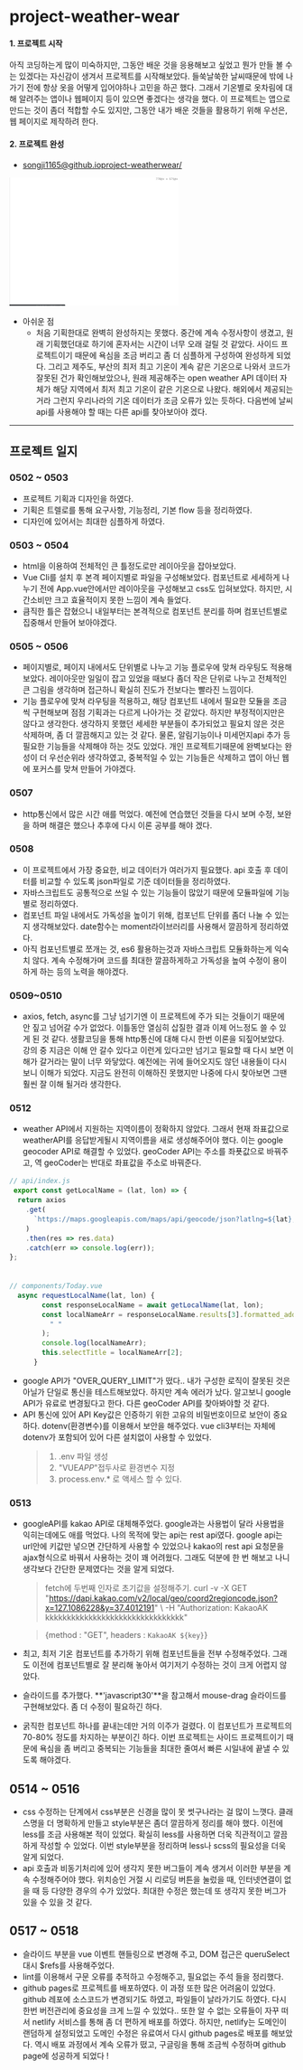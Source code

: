 # project-weather-wear

#### 1. 프로젝트 시작

아직 코딩하는게 많이 미숙하지만, 그동안 배운 것을 응용해보고 싶었고 뭔가 만들 볼 수는 있겠다는 자신감이 생겨서 프로젝트를 시작해보았다.
들쑥날쑥한 날씨때문에 밖에 나가기 전에 항상 옷을 어떻게 입어야하나 고민을 하곤 했다. 그래서 기온별로 옷차림에 대해 알려주는 앱이나 웹페이지 등이 있으면 좋겠다는 생각을 했다.
이 프로젝트는 앱으로 만드는 것이 좀더 적합할 수도 있지만, 그동안 내가 배운 것들을 활용하기 위해 우선은, 웹 페이지로 제작하려 한다.

#### 2. 프로젝트 완성

- [songji1165@github.ioproject-weatherwear/](https://songji1165.github.io/project-weatherwear/)

<img src="./src/assets/WW중간점검.gif" width="300">

- 아쉬운 점
  - 처음 기획한대로 완벽히 완성하지는 못했다. 중간에 계속 수정사항이 생겼고, 원래 기획했던대로 하기에 혼자서는 시간이 너무 오래 걸릴 것 같았다. 사이드 프로젝트이기 때문에 욕심을 조금 버리고 좀 더 심플하게 구성하여 완성하게 되었다.
    그리고 제주도, 부산의 최저 최고 기온이 계속 같은 기온으로 나와서 코드가 잘못된 건가 확인해보았으나, 원래 제공해주는 open weather API 데이터 자체가 해당 지역에서 최저 최고 기온이 같은 기온으로 나왔다. 해외에서 제공되는 거라 그런지 우리나라의 기온 데이터가 조금 오류가 있는 듯하다. 다음번에 날씨 api를 사용해야 할 때는 다른 api를 찾아보아야 겠다.

---

## 프로젝트 일지

### 0502 ~ 0503

- 프로젝트 기획과 디자인을 하였다.
- 기획은 트렐로를 통해 요구사항, 기능정리, 기본 flow 등을 정리하였다.
- 디자인에 있어서는 최대한 심플하게 하였다.

### 0503 ~ 0504

- html을 이용하여 전체적인 큰 틀정도로만 레이아웃을 잡아보았다.
- Vue Cli를 설치 후 본격 페이지별로 파일을 구성해보았다. 컴포넌트로 세세하게 나누기 전에 App.vue안에서만 레이아웃을 구성해보고 css도 입혀보았다. 하지만, 시간소비만 크고 효율적이지 못한 느낌이 계속 들었다.
- 큼직한 틀은 잡혔으니 내일부터는 본격적으로 컴포넌트 분리를 하며 컴포넌트별로 집중해서 만들어 보아야겠다.

### 0505 ~ 0506

- 페이지별로, 페이지 내에서도 단위별로 나누고 기능 플로우에 맞쳐 라우팅도 적용해보았다. 레이아웃만 일일이 잡고 있었을 때보다 좀더 작은 단위로 나누고 전체적인 큰 그림을 생각하며 접근하니 확실히 진도가 전보다는 빨라진 느낌이다.
- 기능 플로우에 맞쳐 라우팅을 적용하고, 해당 컴포넌트 내에서 필요한 모듈을 조금씩 구현해보며 점점 기획과는 다르게 나아가는 것 같았다. 하지만 부정적이지만은 않다고 생각한다. 생각하지 못했던 세세한 부분들이 추가되었고 필요치 않은 것은 삭제하며, 좀 더 깔끔해지고 있는 것 같다. 물론, 알림기능이나 미세먼지api 추가 등 필요한 기능들을 삭제해야 하는 것도 있었다. 개인 프로젝트기때문에 완벽보다는 완성이 더 우선순위라 생각하였고, 중복적일 수 있는 기능들은 삭제하고 앱이 아닌 웹에 포커스를 맞쳐 만들어 가야겠다.

### 0507

- http통신에서 많은 시간 애를 먹었다. 예전에 연습했던 것들을 다시 보며 수정, 보완을 하며 해결은 했으나 추후에 다시 이론 공부를 해야 겠다.

### 0508

- 이 프로젝트에서 가장 중요한, 비교 데이터가 여러가지 필요했다. api 호출 후 데이터를 비교할 수 있도록 json파일로 기준 데이터들을 정리하였다.
- 자바스크립트도 공통적으로 쓰일 수 있는 기능들이 많았기 때문에 모듈파일에 기능별로 정리하였다.
- 컴포넌트 파일 내에서도 가독성을 높이기 위해, 컴포넌트 단위를 좀더 나눌 수 있는지 생각해보았다. date함수는 moment라이브러리를 사용해서 깔끔하게 정리하였다.
- 아직 컴포넌트별로 쪼개는 것, es6 활용하는것과 자바스크립트 모듈화하는게 익숙치 않다. 계속 수정해가며 코드를 최대한 깔끔하게하고 가독성을 높여 수정이 용이하게 하는 등의 노력을 해야겠다.

### 0509~0510

- axios, fetch, async를 그냥 넘기기엔 이 프로젝트에 주가 되는 것들이기 때문에 안 짚고 넘어갈 수가 없었다. 이틀동안 열심히 삽질한 결과 이제 어느정도 쓸 수 있게 된 것 같다.
  생활코딩을 통해 http통신에 대해 다시 한번 이론을 되짚어보았다.
  강의 중 지금은 이해 안 갈수 있다고 이런게 있다고만 넘기고 필요할 때 다시 보면 이해가 갈거라는 말이 너무 와닿았다. 예전에는 귀에 들어오지도 않던 내용들이 다시 보니 이해가 되었다. 지금도 완전히 이해하진 못했지만 나중에 다시 찾아보면 그땐 훨씬 잘 이해 될거라 생각한다.

### 0512

- weather API에서 지원하는 지역이름이 정확하지 않았다. 그래서 현재 좌표값으로 weatherAPI를 응답받게될시 지역이름을 새로 생성해주어야 했다.
  이는 google geocoder API로 해결할 수 있었다. geoCoder API는 주소를 좌푯값으로 바꿔주고, 역 geoCoder는 반대로 좌표값을 주소로 바꿔준다.

```js
// api/index.js
 export const getLocalName = (lat, lon) => {
  return axios
    .get(
      `https://maps.googleapis.com/maps/api/geocode/json?latlng=${lat},${lon}&key=${VUE_APP_GEOCODING_APP_KEY}`
    )
    .then(res => res.data)
    .catch(err => console.log(err));
};


// components/Today.vue
  async requestLocalName(lat, lon) {
        const responseLocalName = await getLocalName(lat, lon);
        const localNameArr = responseLocalName.results[3].formatted_address.split(
          " "
        );
        console.log(localNameArr);
        this.selectTitle = localNameArr[2];
      }
```

- google API가 "OVER_QUERY_LIMIT"가 떴다.. 내가 구성한 로직이 잘못된 것은 아닐가 단일로 통신을 테스트해보았다. 하지만 계속 에러가 났다.
  알고보니 google API가 유료로 변경됬다고 한다. 다른 geoCoder API를 찾아봐야할 것 같다.
- API 통신에 있어 API Key값은 인증하기 위한 고유의 비밀번호이므로 보안이 중요하다. dotenv(환경변수)를 이용해서 보안을 해주었다. vue cli3부터는 자체에 dotenv가 포함되어 있어 다른 설치없이 사용할 수 있었다.
  > 1.  .env 파일 생성
  > 2.  "VUE*APP*"접두사로 환경변수 지정
  > 3.  process.env.\* 로 액세스 할 수 있다.

### 0513

- googleAPI를 kakao API로 대체해주었다. google과는 사용법이 달라 사용법을 익히는데에도 애를 먹었다. 나의 목적에 맞는 api는 rest api였다. google api는 url안에 키값만 넣으면 간단하게 사용할 수 있었으나 kakao의 rest api 요청문을 ajax형식으로 바꿔서 사용하는 것이 꽤 어려웠다. 그래도 덕분에 한 번 해보고 나니 생각보다 간단한 문제였다는 것을 알게 되었다.

  > fetch에 두번째 인자로 초기값을 설정해주기.
  > curl -v -X GET "https://dapi.kakao.com/v2/local/geo/coord2regioncode.json?x=127.1086228&y=37.4012191" \ -H "Authorization: KakaoAK kkkkkkkkkkkkkkkkkkkkkkkkkkkkkkkk"

  > {method : "GET", headers : `KakaoAK ${key}`}

- 최고, 최저 기온 컴포넌트를 추가하기 위해 컴포넌트들을 전부 수정해주었다. 그래도 이전에 컴포넌트별로 잘 분리해 놓아서 여기저기 수정하는 것이 크게 어렵지 않았다.
- 슬라이드를 추가했다. **'javascript30'**을 참고해서 mouse-drag 슬라이드를 구현해보았다. 좀 더 수정이 필요하긴 하다.
- 굵직한 컴포넌트 하나를 끝내는데만 거의 이주가 걸렸다. 이 컴포넌트가 프로젝트의 70-80% 정도를 차지하는 부분이긴 하다. 이번 프로젝트는 사이드 프로젝트이기 때문에 욕심을 좀 버리고 중복되는 기능들을 최대한 줄여서 빠른 시일내에 끝낼 수 있도록 해야겠다.

## 0514 ~ 0516

- css 수정하는 단계에서 css부분은 신경을 많이 못 썻구나라는 걸 많이 느꼇다. 클래스명을 더 명확하게 만들고 style부분은 좀더 깔끔하게 정리를 해야 했다. 이전에 less를 조금 사용해본 적이 있었다. 확실히 less를 사용하면 더욱 직관적이고 깔끔하게 작성할 수 있었다. 이번 style부분을 정리하며 less나 scss의 필요성을 더욱 알게 되었다.
- api 호출과 비동기처리에 있어 생각지 못한 버그들이 계속 생겨서 이러한 부분을 계속 수정해주어야 했다. 위치승인 거절 시 리로딩 버튼을 눌렀을 때, 인터넷연결이 없을 때 등 다양한 경우의 수가 있었다. 최대한 수정은 했는데 또 생각지 못한 버그가 있을 수 있을 것 같다.

## 0517 ~ 0518

- 슬라이드 부분을 vue 이벤트 핸들링으로 변경해 주고, DOM 접근은 queruSelect 대시 \$refs를 사용해주었다.
- lint를 이용해서 구문 오류를 추적하고 수정해주고, 필요없는 주석 들을 정리했다.
- github pages로 프로젝트를 배포하였다.
  이 과정 또한 많은 어려움이 있었다.
  github 레포에 소스코드가 변경되기도 하였고, 파일들이 날라가기도 하였다. 다시 한번 버전관리에 중요성을 크게 느낄 수 있었다.. 또한 알 수 없는 오류들이 자꾸 떠서 netlify 서비스를 통해 좀 더 편하게 배포를 하였다.
  하지만, netlify는 도메인이 랜덤하게 설정되었고 도메인 수정은 유료여서 다시 github pages로 배포를 해보았다.
  역시 배포 과정에서 계속 오류가 떴고, 구글링을 통해 조금씩 수정하며 github page에 성공하게 되었다 !
